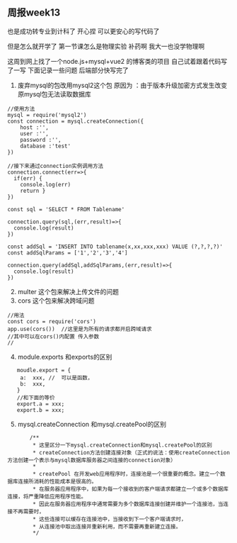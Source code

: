 ## 周报week13

也是成功转专业到计科了 开心捏 可以更安心的写代码了 

但是怎么就开学了 第一节课怎么是物理实验 补药啊 我大一也没学物理啊

这周到网上找了一个node.js+mysql+vue2 的博客类的项目 自己试着跟着代码写了一写 下面记录一些问题 后端部分快写完了


1. 废弃mysql的包改用mysql2这个包 原因为 ：由于版本升级加密方式发生改变 原mysql包无法读取数据库

```
//使用方法
mysql = require('mysql2')
const connection = mysql.createConnection({
    host :'',
    user :'',
    password :'',
    database :'test'
})

//接下来通过connection实例调用方法 
connection.connect(err=>{
  if(err) {
    console.log(err)
    return }
})

const sql = 'SELECT * FROM Tablename'

connection.query(sql,(err,result)=>{
  console.log(result)
})

const addSql = 'INSERT INTO tablename(x,xx,xxx,xxx) VALUE (?,?,?,?)'
const addSqlParams = ['1','2','3','4']

connection.query(addSql,addSqlParams,(err,result)=>{
  console.log(result)
})
```

2. multer 这个包来解决上传文件的问题
3. cors 这个包来解决跨域问题

```
//用法
const cors = require('cors')
app.use(cors())  //这里是为所有的请求都开启跨域请求
//其中可以在cors()内配置 传入参数
//
```

4. module.exports 和exports的区别

```
   moudle.export = {
    a:  xxx, //  可以是函数，
    b:  xxx,
   }
   //和下面的等价
   export.a = xxx;
   export.b = xxx;
```
5. mysql.createConnection 和mysql.createPool的区别

```
       /**
        * 这里区分一下mysql.createConnection和mysql.createPool的区别
        * createConnection方法创建连接对象（正式的说法：使用createConnection方法创建一个表示与mysql数据库服务器之间连接的connection对象）
        * 
        * createPool 在开发web应用程序时，连接池是一个很重要的概念。建立一个数据库连接所消耗的性能成本是很高的。
        * 在服务器应用程序中，如果为每一个接收到的客户端请求都建立一个或多个数据库连接，将严重降低应用程序性能。
        * 因此在服务器应用程序中通常需要为多个数据库连接创建并维护一个连接池，当连接不再需要时，
        * 这些连接可以缓存在连接池中，当接收到下一个客户端请求时，
        * 从连接池中取出连接并重新利用，而不需要再重新建立连接。
        */
```
